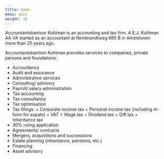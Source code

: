 ```yaml
---
title: Home
menu: main
weight: 10
---
```

Accountantskantoor Kuhlman is an accounting and tax firm. A.E.J. Kuhlman AA VA started as an accountant at Rembrandtweg 665 B in Amstelveen more than 25 years ago.

Accountantskantoor Kuhlman provides services to companies, private persons and foundations:

* Accountancy
* Audit and assurance
* Administrative services
* Consulting/ advisory
* Payroll/ salary administration
* Tax accounting
* Tax consultancy
* Tax optimisation
* Tax filings:
  		+ Corporate income tax
  		+ Personal income tax (including m-form for expats)
  		+ VAT
  		+ Wage tax
  		+ Dividend tax
  		+ Gift tax
  		+ Inheritance tax
* 30% ruling application
* Agreements/ contracts
* Mergers, acquisitions and successions
* Estate planning (inheritance, pensions, etc.)
* Financing
* Asset advisory